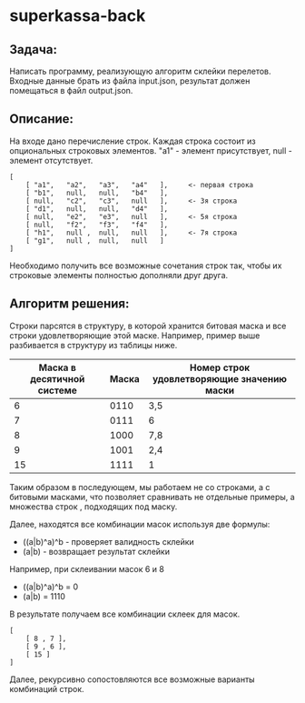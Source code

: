 # superkassa-back

## Задача:
Написать программу, реализующую алгоритм склейки перелетов.
Входные данные брать из файла input.json, результат должен помещаться в файл output.json.

## Описание:
На входе дано перечисление строк. Каждая строка состоит из опциональных строковых элементов. "a1" - элемент присутствует, null - элемент отсутствует.

```
[
 	[ "a1",   "a2",   "a3",   "a4"   ],     <- первая строка
 	[ "b1",   null,   null,   "b4"   ],     
 	[ null,   "c2",   "c3",   null   ],     <- 3я строка
 	[ "d1",   null,   null,   "d4"   ],
 	[ null,   "e2",   "e3",   null   ],     <- 5я строка
 	[ null,   "f2",   "f3",   "f4"   ],
 	[ "h1",   null ,  null,   null   ],     <- 7я строка
 	[ "g1",   null ,  null,   null   ]
]
```
Необходимо получить все возможные сочетания строк так, чтобы их строковые элементы полностью дополняли друг друга. 

## Алгоритм решения:
Строки парсятся в структуру, в которой хранится битовая маска и все строки удовлетворяющие этой маске. 
Например, пример выше разбивается в структуру из таблицы ниже.

| Маска в десятичной системе         | Маска | Номер строк удовлетворяющие значению маски |
| ------------- |------------------| -----|
| 6   | 0110    | 3,5 |
| 7    | 0111 |   6 |
| 8  | 1000        |    7,8 |
| 9    | 1001  | 2,4 |
| 15   | 1111 | 1 |

Таким образом в последующем, мы работаем не со строками, а с битовыми масками, что позволяет сравнивать не отдельные примеры, а множества строк , подходящих под маску.


Далее, находятся все комбинации масок используя две формулы:
* ((a|b)^a)^b - проверяет валидность склейки
* (a|b) - возвращает результат склейки

Например, при склеивании масок 6 и 8
* ((a|b)^a)^b = 0
* (a|b) = 1110

В результате получаем все комбинации склеек для масок.
```
[ 
 	[ 8 , 7 ],
 	[ 9 , 6 ],   
 	[ 15 ]
]
```
Далее, рекурсивно сопостовляются все возможные варианты комбинаций строк. 
